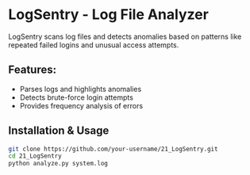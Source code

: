# LogSentry - Log File Analyzer  

LogSentry scans log files and detects anomalies based on patterns like repeated failed logins and unusual access attempts.  

## Features:
- Parses logs and highlights anomalies  
- Detects brute-force login attempts  
- Provides frequency analysis of errors  

## Installation & Usage  
```bash
git clone https://github.com/your-username/21_LogSentry.git  
cd 21_LogSentry  
python analyze.py system.log  
